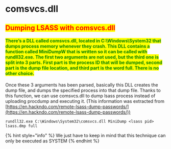 # comsvcs.dll

## <mark style="color:red;">Dumping LSASS with comsvcs.dll</mark>

#### <mark style="color:green;">There’s a DLL called comsvcs.dll, located in C:\Windows\System32 that dumps process memory whenever they crash. This DLL contains a function called MiniDumpW that is written so it can be called with rundll32.exe. The first two arguments are not used, but the third one is split into 3 parts. First part is the process ID that will be dumped, second part is the dump file location, and third part is the word full. There is no other choice.</mark>

Once these 3 arguments has been parsed, basically this DLL creates the dump file, and dumps the specified process into that dump file. Thanks to this function, we can use comsvcs.dll to dump lsass process instead of uploading procdump and executing it. (This information was extracted from [https://en.hackndo.com/remote-lsass-dump-passwords/](https://en.hackndo.com/remote-lsass-dump-passwords/))

```
rundll32.exe C:\Windows\System32\comsvcs.dll MiniDump <lsass pid> lsass.dmp full
```

{% hint style="info" %}
We just have to keep in mind that this technique can only be executed as SYSTEM
{% endhint %}
